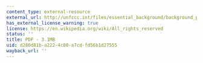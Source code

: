 ```yaml
---
content_type: external-resource
external_url: http://unfccc.int/files/essential_background/background_publications_htmlpdf/application/txt/pub_07_impacts.pdf
has_external_license_warning: true
license: https://en.wikipedia.org/wiki/All_rights_reserved
status: ''
title: PDF - 3.1MB
uid: d280d81b-a222-4c80-a7cd-fd56b1d27555
wayback_url: ''
---
```

